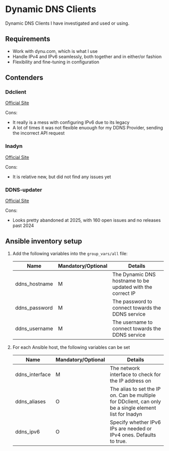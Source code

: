 # Dynamic DNS Clients

Dynamic DNS Clients I have investigated and used or using.

## Requirements

- Work with dynu.com, which is what I use
- Handle IPv4 and IPv6 seamlessly, both together and in either/or fashion
- Flexibility and fine-tuning in configuration

## Contenders

### Ddclient

[Official Site](https://ddclient.net/)

Cons:

- It really is a mess with configuring IPv6 due to its legacy
- A lot of times it was not flexible enuough for my DDNS Provider, sending the incorrect API request

### Inadyn

[Official Site](https://github.com/troglobit/inadyn)

Cons:

- It is relative new, but did not find any issues yet

### DDNS-updater

[Official Site](https://github.com/qdm12/ddns-updater)

Cons:

- Looks pretty abandoned at 2025, with 160 open issues and no releases past 2024

## Ansible inventory setup

1. Add the following variables into the `group_vars/all` file:

    | Name | Mandatory/Optional | Details |
    |------|--------------------|---------|
    |ddns_hostname|M|The Dynamic DNS hostname to be updated with the correct IP|
    |ddns_password|M|The password to connect towards the DDNS service|
    |ddns_username|M|The username to connect towards the DDNS service|

2. For each Ansible host, the following variables can be set

    | Name | Mandatory/Optional | Details |
    |------|--------------------|---------|
    |ddns_interface|M|The network interface to check for the IP address on|
    |ddns_aliases|O|The alias to set the IP on. Can be multiple for DDclient, can only be a single element list for Inadyn|
    |ddns_ipv6|O|Specify whether IPv6 IPs are needed or IPv4 ones. Defaults to true.|
